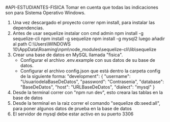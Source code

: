 #API-ESTUDIANTES-FISICA
Tomar en cuenta que todas las indicaciones son para Sistema Operativo Windows.
1. Una vez descargado el proyecto correr npm install, para instalar las dependencias.
2. Antes de usar sequelize instalar con cmd admin
  npm install -g sequelize-cli
  npm install -g sequelize
  npm install -g mysql2
  luego añadir al path 
  C:\Users\WINDOWS 10\AppData\Roaming\npm\node_modules\sequelize-cli\lib\sequelize
3. Crear una base de datos en MySQL llamada "fisica".
    * Configurar el archivo .env.example con sus datos de su base de datos.
    * Configurar el archivo config.json que está dentro la carpeta config de la siguiente forma:
      "development": {
        "username": "UsuariodelaBaseDeDatos",
        "password": "Contrasenia",
        "database": "BaseDeDatos",
        "host": "URLBaseDeDatos",
        "dialect": "mysql"
      }
4. Desde la terminal correr con "npm run dev", esto creara las tablas en la base de datos
5. Desde la terminal en la raiz correr el comando "sequelize db:seed:all", para poner algunos datos de prueba en la base de datos
5. El servidor de mysql debe estar activo en su puerto 3306
